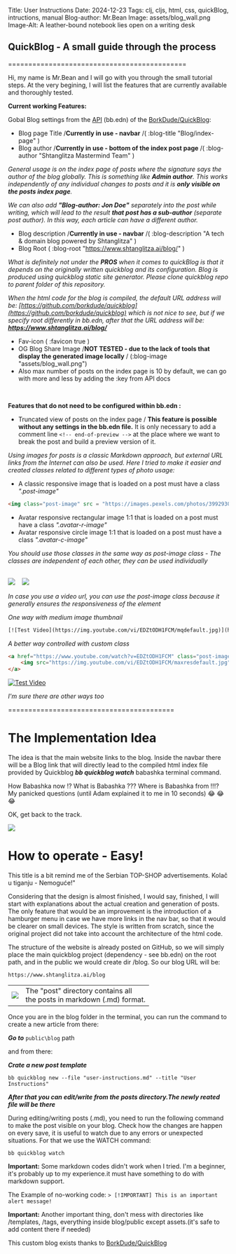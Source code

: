 Title: User Instructions
Date: 2024-12-23
Tags: clj, cljs, html, css, quickBlog, intructions, manual
Blog-author: Mr.Bean
Image: assets/blog_wall.png
Image-Alt: A leather-bound notebook lies open on a writing desk

## QuickBlog - A small guide through the process

============================================

Hi, my name is Mr.Bean and I will go with you through the small tutorial steps. At the very begining, I will list the features that are currently available and thoroughly tested.


**Current working Features:**

Gobal Blog settings from the [API](https://github.com/borkdude/quickblog/blob/main/src/quickblog/api.clj) (bb.edn) of the [BorkDude/QuickBlog](https://github.com/borkdude/quickblog):

- Blog page Title /**Currently in use - navbar** /( :blog-title "Blog/index-page" )
- Blog author /**Currently in use - bottom of the index post page** /( :blog-author "Shtanglitza Mastermind Team" )
 
 <em>General usage is on the index page of posts where the signature says the author of the blog globally. This is something like **Admin author**. This works independently of any individual changes to posts and it is **only visible on the posts index page**. 
<!-- end-of-preview -->   
We can also add **"Blog-author: Jon Doe"** separately into the post while writing, which will lead to the result **that post has a sub-author** (separate post author).
In this way, each article can have a different author.</em>

- Blog description  /**Currently in use - navbar** /( :blog-description "A tech & domain blog powered by Shtanglitza" )
- Blog Root ( :blog-root "https://www.shtanglitza.ai/blog/"  ) 

<em> What is definitely not under the **PROS** when it comes to quickBlog is that it depends on the originally written quickblog and its configuration. Blog is produced using quickblog static site generator. Please clone quickblog repo to parent folder of this repository.


When the html code for the blog is compiled, the default URL address will be: [https://github.com/borkdude/quickblog](https://github.com/borkdude/quickblog) which is not nice to see, but if we specify root differently in bb.edn, after that the URL address will be: **https://www.shtanglitza.ai/blog/** </em>

- Fav-icon ( :favicon true )
- OG Blog Share Image /**NOT TESTED - due to the lack of tools that display the generated image locally** / (:blog-image "assets/blog_wall.png")
- Also max number of posts on the index page is 10 by default, we can go with more and less by adding the :key from API docs
<br />

**Features that do not need to be configured within bb.edn :**

- Truncated view of posts on the index page / **This feature is possible without any settings in the bb.edn file.** It is only necessary to add a comment line `<!-- end-of-preview -->` at the place where we want to break the post and build a preview version of it.

<em>Using images for posts is a classic Markdown approach, but external URL links from the Internet can also be used. Here I tried to make it easier and created classes related to different types of photo usage:</em>

- A classic responsive image that is loaded on a post must have a class <em> ".post-image" </em>

```html
<img class="post-image" src = "https://images.pexels.com/photos/3992930/pexels-photo-3992930.jpeg?auto=compress&cs=tinysrgb&w=1260&h=750&dpr=2">
```

- Avatar responsive rectangular image 1:1 that is loaded on a post must have a class <em> ".avatar-r-image" </em>
- Avatar responsive circle image 1:1 that is loaded on a post must have a class <em> ".avatar-c-image" </em>

*You should use those classes in the same way as post-image class - The classes are independent of each other, they can be used individually*

<br />
<img class="avatar-r-image" src = "https://gallerix.ie/gallery/4/5/9/2/36740-800.jpg">&nbsp &nbsp <img class="avatar-c-image" src = "https://gallerix.ie/gallery/4/5/9/2/36740-800.jpg">

*In case you use a video url, you can use the post-image class because it generally ensures the responsiveness of the element*

*One way with medium image thumbnail*
```html
[![Test Video](https://img.youtube.com/vi/EDZtODH1FCM/mqdefault.jpg)](https://www.youtube.com/watch?v=EDZtODH1FCM)
```

*A better way controlled with custom class*

```html
<a href="https://www.youtube.com/watch?v=EDZtODH1FCM" class="post-image" target="_blanc">
    <img src="https://img.youtube.com/vi/EDZtODH1FCM/maxresdefault.jpg" alt="Test Video" class="post-image" />
</a>
```


<a href="https://www.youtube.com/watch?v=EDZtODH1FCM" class="post-image" target="_blanc">
    <img src="https://img.youtube.com/vi/EDZtODH1FCM/maxresdefault.jpg" alt="Test Video" class="post-image" />
</a>

*I'm sure there are other ways too*

=========================================
<br />

# The Implementation Idea

The idea is that the main website links to the blog. Inside the navbar there will be a Blog link that will directly lead to the compiled html index file provided by Quickblog ***bb quickblog watch*** babashka terminal command.

How Babashka now !? What is Babashka ??? Where is Babashka from !!!? My panicked questions (until Adam explained it to me in 10 seconds) &#128514; &#128514;&#128514;

OK, get back to the track.

<img class="post-image-sm" src = "https://i.ibb.co/T21rsn4/Screenshot-2024-12-24-011549.png"> 


# How to operate - Easy!  

This title is a bit remind me of the Serbian TOP-SHOP advertisements. Kolač u tiganju - Nemoguće!"

Considering that the design is almost finished, I would say, finished, I will start with explanations about the actual creation and generation of posts. 
The only feature that would be an improvement is the introduction of a hamburger menu in case we have more links in the nav bar, so that it would be clearer on small devices. The style is written from scratch, since the original project did not take into account the architecture of the html code.

The structure of the website is already posted on GitHub, so we will simply place the main quickblog project (dependency - see bb.edn) on the root path, and in the public we would create dir /blog. So our blog URL will be:

`https://www.shtanglitza.ai/blog`


|    |    |
|---------------------|---------------------|
| <img class="post-image-sm" src = "assets/folder-structure.png">  | The "post" directory contains all <br /> the posts in markdown (.md) format. |

Once you are in the blog folder in the terminal, you can run the command to create a new article from there:

***Go to*** 
`public\blog` path

and from there:

***Crate a new post template***

```babashka 
bb quickblog new --file "user-instructions.md" --title "User Instructions"
```

***After that you can edit/write from the posts directory.The newly reated file will be there***

During editing/writing posts (.md), you need to run the following command to make the post visible on your blog. Check how the changes are happen on every save, it is useful to watch due to any errors or unexpected situations. For that we use the WATCH command:

```babashka
bb quickblog watch
```
**Important:** Some markdown codes didn't work when I tried. I'm a beginner, it's probably up to my experience.it must have something to do with markdown support.

 The Example of no-working code: `> [!IMPORTANT] This is an important alert message!`

 **Important:** Another important thing, don't mess with directories like /templates, /tags, everything inside blog/public except assets.(it's safe to add content there if needed)


 This custom blog exists thanks to [BorkDude/QuickBlog](https://github.com/borkdude/quickblog)






